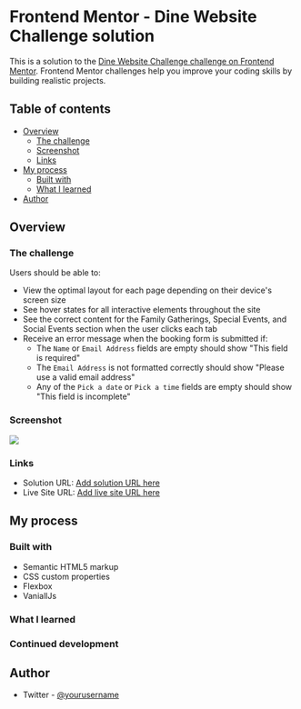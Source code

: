 # Frontend Mentor - Dine Website Challenge solution

This is a solution to the [Dine Website Challenge challenge on Frontend Mentor](https://www.frontendmentor.io/challenges/dine-restaurant-website-yAt7Vvxt7). Frontend Mentor challenges help you improve your coding skills by building realistic projects. 

## Table of contents

- [Overview](#overview)
  - [The challenge](#the-challenge)
  - [Screenshot](#screenshot)
  - [Links](#links)
- [My process](#my-process)
  - [Built with](#built-with)
  - [What I learned](#what-i-learned)  
- [Author](#author)


## Overview

### The challenge

Users should be able to:

- View the optimal layout for each page depending on their device's screen size
- See hover states for all interactive elements throughout the site
- See the correct content for the Family Gatherings, Special Events, and Social Events section when the user clicks each tab
- Receive an error message when the booking form is submitted if:
  - The `Name` or `Email Address` fields are empty should show "This field is required"
  - The `Email Address` is not formatted correctly should show "Please use a valid email address"
  - Any of the `Pick a date` or `Pick a time` fields are empty should show "This field is incomplete"

### Screenshot

![](./images/screenshot.png)

### Links

- Solution URL: [Add solution URL here](https://github.com/rameshkmunjal/rameshkmunjal.github.io/tree/master/projects/files/webpage/15_dine_restaurant)
- Live Site URL: [Add live site URL here](https://rameshkmunjal.github.io/projects/files/webpage/15_dine_restaurant/index.html)

## My process

### Built with

- Semantic HTML5 markup
- CSS custom properties
- Flexbox
- VaniallJs 


### What I learned



### Continued development



## Author

- Twitter - [@yourusername](https://www.twitter.com/tech_munjal)


